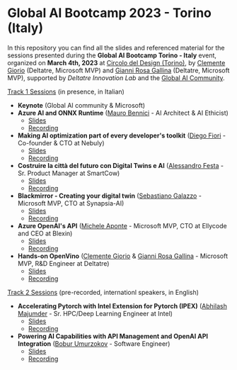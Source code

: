 # Global AI Bootcamp 2023 - Torino (Italy)

In this repository you can find all the slides and referenced material for the sessions presented during the **Global AI Bootcamp Torino - Italy** event, organized on **March 4th, 2023** at <a href="https://www.circolodeldesign.it/" target="_blank">Circolo del Design (Torino)</a>, by <a href="https://www.linkedin.com/in/clemente-giorio-03a61811/" target="_blank">Clemente Giorio</a> (Deltatre, Microsoft MVP)
and <a href="https://www.linkedin.com/in/gianni-rosa-gallina-b206a821/" target="_blank">Gianni Rosa Gallina</a> (Deltatre, Microsoft MVP), supported by *Deltatre Innovation Lab* and the <a href="https://globalai.community/bootcamp-2023/" target="_blank">Global AI Community</a>.

<u>Track 1 Sessions</u> (in presence, in Italian)

- **Keynote** (Global AI community & Microsoft)
- **Azure AI and ONNX Runtime** (<a href="https://www.linkedin.com/in/maurobennici/" target="_blank">Mauro Bennici</a> - AI Architect & AI Ethicist)
    - [Slides]()
    - [Recording]()
- **Making AI optimization part of every developer's toolkit** (<a href="https://www.linkedin.com/in/diego-fiori-/" target="_blank">Diego Fiori</a> - Co-founder & CTO at Nebuly)
    - [Slides]()
    - [Recording]()
- **Costruire la città del futuro con Digital Twins e AI** (<a href="https://www.linkedin.com/in/alefesta/" target="_blank">Alessandro Festa</a> - Sr. Product Manager at SmartCow)
    - [Slides]()
    - [Recording]()
- **Blackmirror - Creating your digital twin** (<a href="https://www.linkedin.com/in/sebastianogalazzo/" target="_blank">Sebastiano Galazzo</a> - Microsoft MVP, CTO at Synapsia-AI)
    - [Slides]()
    - [Recording]()
- **Azure OpenAI's API** (<a href="https://www.linkedin.com/in/apomic80/" target="_blank">Michele Aponte</a> - Microsoft MVP, CTO at Ellycode and CEO at Blexin)
    - [Slides]()
    - [Recording]()
- **Hands-on OpenVino** (<a href="https://www.linkedin.com/in/clemente-giorio-03a61811/" target="_blank">Clemente Giorio</a> & <a href="https://www.linkedin.com/in/gianni-rosa-gallina-b206a821/" target="_blank">Gianni Rosa Gallina</a> - Microsoft MVP, R&D Engineer at Deltatre)
    - [Slides]()
    - [Recording]()

<u>Track 2 Sessions</u> (pre-recorded, internationl speakers, in English)

- **Accelerating Pytorch with Intel Extension for Pytorch (IPEX)** (<a href="https://www.linkedin.com/in/abhilash-majumder-1aa7b9138/" target="_blank">Abhilash Majumder</a> - Sr. HPC/Deep Learning Engineer at Intel)
    - [Slides]()
    - [Recording]()
- **Powering AI Capabilities with API Management and OpenAI API Integration** (<a href="https://www.linkedin.com/in/boburumurzokov/" target="_blank">Bobur Umurzokov</a> - Software Engineer)
    - [Slides]()
    - [Recording]()
